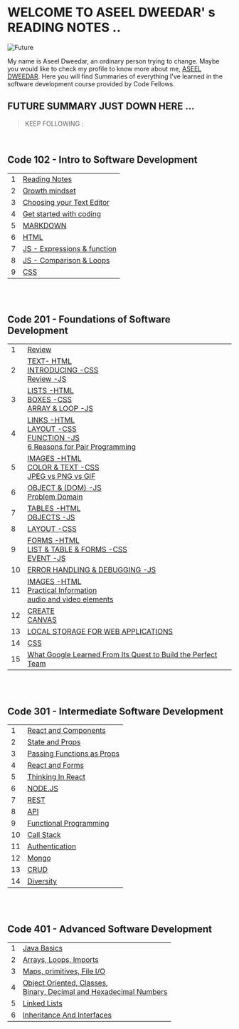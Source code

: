 # WELCOME TO ASEEL DWEEDAR' s READING NOTES ..

![Future](https://res.cloudinary.com/karl-tech/image/upload/v1504037663/ethereum-coffee-roach_aajijn.jpg)

My name is Aseel Dweedar, an ordinary person trying to change.
Maybe you would like to check my profile to know more about me, [ASEEL DWEEDAR](https://github.com/Aseel-Dweedar). Here you will find Summaries of everything I've learned in the software development course provided by Code Fellows.

## FUTURE SUMMARY JUST DOWN HERE ...

> KEEP FOLLOWING :

<br/>

## **Code 102 - Intro to Software Development**

|     |                                                                 |
| --- | --------------------------------------------------------------- |
| 1   | [Reading Notes](https://aseel-dweedar.github.io/reading-notes/) |
| 2   | [Growth mindset](./102/growth-mindset.md)                       |
| 3   | [Choosing your Text Editor](./102/choosing-a-text-editor.md)    |
| 4   | [Get started with coding](./102/get-started-with-coding.md)     |
| 5   | [MARKDOWN](./102/Markdown.md)                                   |
| 6   | [HTML](./102/html.md)                                           |
| 7   | [JS - Expressions & function](./102/javascript.md)              |
| 8   | [JS - Comparison & Loops](./102/javascript2.md)                 |
| 9   | [CSS](./102/css.md)                                             |

<br/><br/>

## **Code 201 - Foundations of Software Development**

|     |                                                                                                         |
| --- | ------------------------------------------------------------------------------------------------------- |
| 1   | [Review ](./201/class-01.md)                                                                            |
| 2   | [TEXT- HTML <br> INTRODUCING -CSS <br> Review -JS](./201/class-02.md)                                   |
| 3   | [LISTS -HTML <br> BOXES -CSS <br> ARRAY & LOOP -JS ](./201/class-03.md)                                 |
| 4   | [LINKS -HTML <br> LAYOUT -CSS <br> FUNCTION -JS <br> 6 Reasons for Pair Programming](./201/class-04.md) |
| 5   | [IMAGES -HTML <br> COLOR & TEXT -CSS <br> JPEG vs PNG vs GIF ](./201/class-05.md)                       |
| 6   | [OBJECT & (DOM) -JS <br> Problem Domain ](./201/class-06.md)                                            |
| 7   | [TABLES -HTML <br> OBJECTS -JS ](./201/class-07.md)                                                     |
| 8   | [LAYOUT -CSS ](./201/class-08.md)                                                                       |
| 9   | [FORMS -HTML <br> LIST & TABLE & FORMS -CSS <br> EVENT -JS ](./201/class-09.md)                         |
| 10  | [ERROR HANDLING & DEBUGGING -JS ](./201/class-10.md)                                                    |
| 11  | [IMAGES -HTML <br> Practical Information <br> audio and video elements ](./201/class-11.md)             |
| 12  | [CREATE <br> CANVAS](./201/class-12.md)                                                                 |
| 13  | [LOCAL STORAGE FOR WEB APPLICATIONS](./201/class-13.md)                                                 |
| 14  | [CSS](./201/class-14a.md)                                                                               |
| 15  | [What Google Learned From Its Quest to Build the Perfect Team](./201/class-14b.md)                      |

<br/><br/>

## **Code 301 - Intermediate Software Development**

|     |                                                          |
| --- | -------------------------------------------------------- |
| 1   | [React and Components](./301/reactAndComponents.md)      |
| 2   | [State and Props](./301/StateAndProps.md)                |
| 3   | [Passing Functions as Props](./301/PassingFunctions.md)  |
| 4   | [React and Forms](./301/ReactAndForms.md)                |
| 5   | [Thinking In React](./301/ThinkingInReact.md)            |
| 6   | [NODE.JS](./301/NODE-JS.md)                              |
| 7   | [REST](./301/rest.md)                                    |
| 8   | [API](./301/api.md)                                      |
| 9   | [Functional Programming](./301/functionalProgramming.md) |
| 10  | [Call Stack](./301/callStack.md)                         |
| 11  | [Authentication](./301/Authentication.md)                |
| 12  | [Mongo](./301/Mongo.md)                                  |
| 13  | [CRUD](./301/CRUD.md)                                    |
| 14  | [Diversity](./301/Diversity.md)                          |

<br/><br/>

## **Code 401 - Advanced Software Development**

|     |                                                                                                   |
| --- | ------------------------------------------------------------------------------------------------- |
| 1   | [Java Basics](./401/JavaBasics.md)                                                                |
| 2   | [Arrays, Loops, Imports](./401/ArraysLoopsImports.md)                                             |
| 3   | [Maps, primitives, File I/O](./401/MapsPrimitives.md)                                             |
| 4   | [Object Oriented, Classes, <br>Binary, Decimal and Hexadecimal Numbers ](./401/objectOriented.md) |
| 5   | [Linked Lists ](./401/linkedLists.md)                                                             |
| 6   | [Inheritance And Interfaces](./401/InheritanceAndInterfaces.md)                                   |
